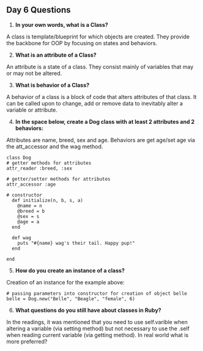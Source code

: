 ## Day 6 Questions

1. **In your own words, what is a Class?**

A class is template/blueprint for which objects are created. They provide the backbone for OOP by focusing on states and behaviors.

2. **What is an attribute of a Class?**

An attribute is a state of a class. They consist mainly of variables that may or may not be altered.

3. **What is behavior of a Class?**

A behavior of a class is a block of code that alters attributes of that class. It can be called upon to change, add or remove data to inevitably alter a variable or attribute.

4. **In the space below, create a Dog class with at least 2 attributes and 2 behaviors:**

Attributes are name, breed, sex and age. Behaviors are get age/set age via the att_accessor and the wag method.

```
class Dog
# getter methods for attributes
attr_reader :breed, :sex

# getter/setter methods for attributes
attr_accessor :age

# constructor
  def initialize(n, b, s, a)
    @name = n
    @breed = b
    @sex = s
    @age = a
  end

  def wag
    puts "#{name} wag's their tail. Happy pup!"
  end

end
```

5. **How do you create an instance of a class?**

Creation of an instance for the example above:

```
# passing parameters into constructor for creation of object belle
belle = Dog.new("Belle", "Beagle", "female", 6)
```

6. **What questions do you still have about classes in Ruby?**

In the readings, it was mentioned that you need to use self.varible when altering a variable (via setting method) but not necessary to use the .self when reading current variable (via getting method). In real world what is more preferred?
